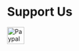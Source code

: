 # Support Us

<a href="paypal.me/asiamatterspod">
  <div class="donate-button">
      <img src="{{site.url}}/assets/img/paypal.svg" alt="Paypal" height="40" />
  </div>
</a>
